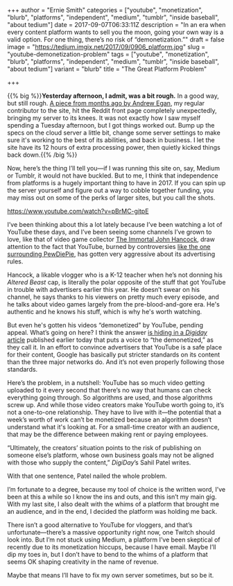 +++
author = "Ernie Smith"
categories = ["youtube", "monetization", "blurb", "platforms", "independent", "medium", "tumblr", "inside baseball", "about tedium"]
date = 2017-09-07T06:33:11Z
description = "In an era when every content platform wants to sell you the moon, going your own way is a valid option. For one thing, there’s no risk of “demonetization.”"
draft = false
image = "https://tedium.imgix.net/2017/09/0906_platform.jpg"
slug = "youtube-demonetization-problem"
tags = ["youtube", "monetization", "blurb", "platforms", "independent", "medium", "tumblr", "inside baseball", "about tedium"]
variant = "blurb"
title = "The Great Platform Problem"

+++

{{% big %}}**Yesterday afternoon, I admit, was a bit rough.** In a good way, but still rough. [A piece from months ago by Andrew Egan](https://tedium.co/2017/02/21/dvd-audio-commentary-decline/), my regular contributor to the site, hit the Reddit front page completely unexpectedly, bringing my server to its knees. It was not exactly how I saw myself spending a Tuesday afternoon, but I got things worked out. Bump up the specs on the cloud server a little bit, change some server settings to make sure it's working to the best of its abilities, and back in business. I let the site have its 12 hours of extra processing power, then quietly kicked things back down.{{% /big %}}

Now, here’s the thing I’ll tell you—if I was running this site on, say, Medium or Tumblr, it would not have buckled. But to me, I think that independence from platforms is a hugely important thing to have in 2017. If you can spin up the server yourself and figure out a way to cobble together funding, you may miss out on some of the perks of larger sites, but you call the shots.

https://www.youtube.com/watch?v=pBrMC-gitpE

I’ve been thinking about this a lot lately because I’ve been watching a lot of YouTube these days, and I’ve been seeing some channels I’ve grown to love, like that of video game collector [The Immortal John Hancock](https://www.youtube.com/user/swlovinist), draw attention to the fact that YouTube, burned by controversies [like the one surrounding PewDiePie](http://adage.com/article/digital/pewdiepie-declares-adpocalypse-youtube-makes-rules/308591/), has gotten very aggressive about its advertising rules. 

Hancock, a likable vlogger who is a K-12 teacher when he’s not donning his *Altered Beast* cap, is literally the polar opposite of the stuff that got YouTube in trouble with advertisers earlier this year. He doesn’t swear on his channel, he says thanks to his viewers on pretty much every episode, and he talks about video games largely from the pre-blood-and-gore era. He's authentic and he knows his stuff, which is why he's worth watching.

But even he's gotten his videos “demonetized” by YouTube, pending appeal. What’s going on here? I think the answer [is hiding in a *Digiday* article](https://digiday.com/media/advertisers-may-have-returned-to-youtube-but-creators-are-still-losing-out-on-revenue/) published earlier today that puts a voice to “the demonetized,” as they call it. In an effort to convince advertisers that YouTube is a safe place for their content, Google has basically put stricter standards on its content than the three major networks do. And it’s not even properly following those standards.

Here’s the problem, in a nutshell: YouTube has so much video getting uploaded to it every second that there’s no way that humans can check everything going through. So algorithms are used, and those algorithms screw up. And while those video creators make YouTube worth going to, it’s not a one-to-one relationship. They have to live with it—the potential that a week’s worth of work can’t be monetized because an algorithm doesn’t understand what it's looking at. For a small-time creator with an audience, that may be the difference between making rent or paying employees.

“Ultimately, the creators’ situation points to the risk of publishing on someone else’s platform, whose own business goals may not be aligned with those who supply the content,” *DigiDay*’s Sahil Patel writes.

With that one sentence, Patel nailed the whole problem.

I’m fortunate to a degree, because my tool of choice is the written word, I’ve been at this a while so I know the ins and outs, and this isn’t my main gig. With my last site, I also dealt with the whims of a platform that brought me an audience, and in the end, I decided the platform was holding me back.

There isn’t a good alternative to YouTube for vloggers, and that’s unfortunate—there’s a massive opportunity right now, one Twitch should look into. But I’m not stuck using Medium, a platform I’ve been skeptical of recently due to its monetization hiccups, because I have email. Maybe I’ll dip my toes in, but I don’t have to bend to the whims of a platform that seems OK shaping creativity in the name of revenue.

Maybe that means I’ll have to fix my own server sometimes, but so be it.